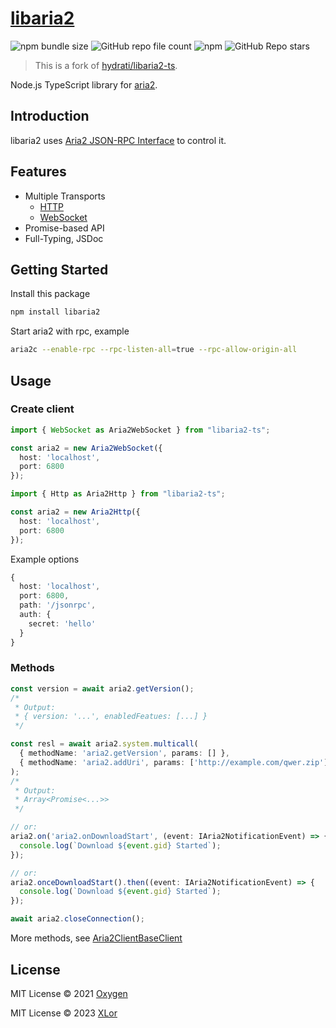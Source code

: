 # [libaria2](https://www.npmjs.com/package/libaria2)

![npm bundle size](https://img.shields.io/bundlephobia/min/libaria2?label=size&style=for-the-badge)
![GitHub repo file count](https://img.shields.io/github/directory-file-count/yjl9903/libaria2?style=for-the-badge)
![npm](https://img.shields.io/npm/dm/libaria2?style=for-the-badge)
![GitHub Repo stars](https://img.shields.io/github/stars/yjl9903/libaria2?style=for-the-badge)

> This is a fork of [hydrati/libaria2-ts](https://github.com/hydrati/libaria2-ts).

Node.js TypeScript library for [aria2](https://aria2.github.io/).

## Introduction

libaria2 uses [Aria2 JSON-RPC Interface](https://aria2.github.io/manual/en/html/aria2c.html#rpc-interface) to control it.

## Features

- Multiple Transports
  - [HTTP](https://aria2.github.io/manual/en/html/aria2c.html#rpc-interface)
  - [WebSocket](https://aria2.github.io/manual/en/html/aria2c.html#json-rpc-over-websocket)
- Promise-based API
- Full-Typing, JSDoc

## Getting Started

Install this package

```bash
npm install libaria2
```

Start aria2 with rpc, example

```bash
aria2c --enable-rpc --rpc-listen-all=true --rpc-allow-origin-all
```

## Usage

### Create client

```ts
import { WebSocket as Aria2WebSocket } from "libaria2-ts";

const aria2 = new Aria2WebSocket({
  host: 'localhost',
  port: 6800
});
```

```ts
import { Http as Aria2Http } from "libaria2-ts";

const aria2 = new Aria2Http({
  host: 'localhost',
  port: 6800
});
```

Example options

```ts
{
  host: 'localhost',
  port: 6800,
  path: '/jsonrpc',
  auth: {
    secret: 'hello'
  }
}
```

### Methods

```ts
const version = await aria2.getVersion();
/*
 * Output:
 * { version: '...', enabledFeatues: [...] }
 */

const resl = await aria2.system.multicall(
  { methodName: 'aria2.getVersion', params: [] },
  { methodName: 'aria2.addUri', params: ['http://example.com/qwer.zip'] }
);
/*
 * Output:
 * Array<Promise<...>>
 */

// or:
aria2.on('aria2.onDownloadStart', (event: IAria2NotificationEvent) => {
  console.log(`Download ${event.gid} Started`);
});

// or:
aria2.onceDownloadStart().then((event: IAria2NotificationEvent) => {
  console.log(`Download ${event.gid} Started`);
});

await aria2.closeConnection();
```

More methods, see [Aria2ClientBaseClient](https://hydrati.github.io/libaria2-ts/classes/adapter.aria2clientbaseclass.html)

## License

MIT License © 2021 [Oxygen](https://github.com/hydrati)

MIT License © 2023 [XLor](https://github.com/yjl9903)
